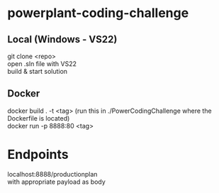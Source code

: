 # powerplant-coding-challenge

## Local (Windows - VS22)
git clone \<repo\>  
open .sln file with VS22  
build & start solution

## Docker
docker build . -t \<tag\> (run this in ./PowerCodingChallenge where the Dockerfile is located)  
docker run -p 8888:80 \<tag\>


# Endpoints
localhost:8888/productionplan  
with appropriate payload as body